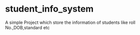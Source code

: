 # student_info_system
A simple Project which store the information of students like roll No.,DOB,standard etc
